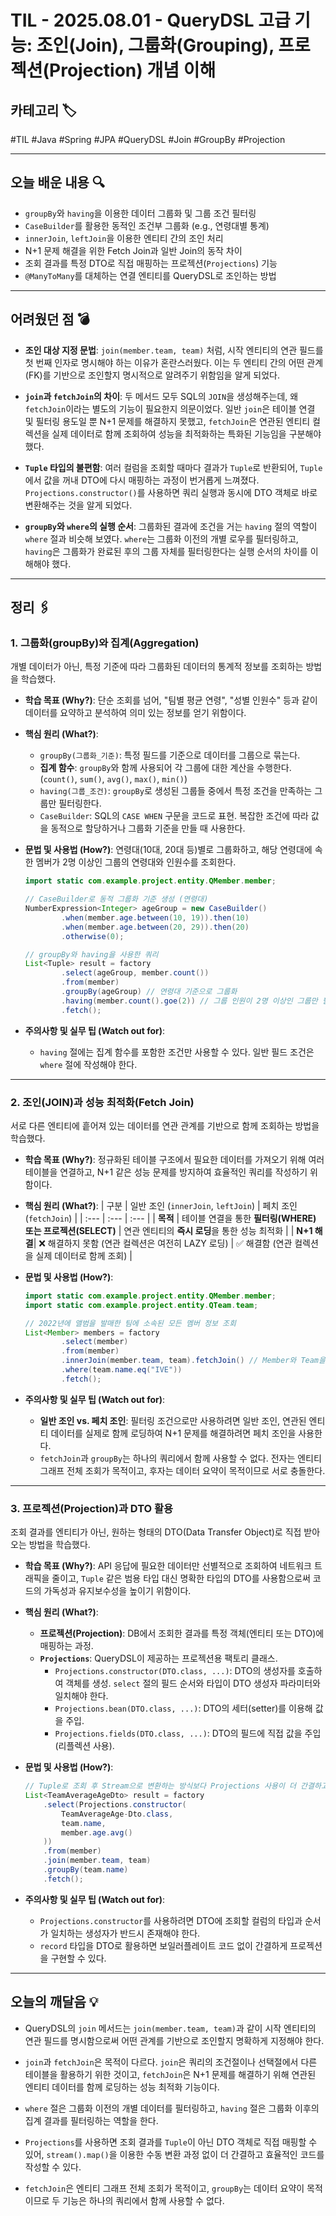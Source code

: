 # TIL - 2025.08.01 - QueryDSL 고급 기능: 조인(Join), 그룹화(Grouping), 프로젝션(Projection) 개념 이해

## 카테고리 🏷️

#TIL #Java #Spring #JPA #QueryDSL #Join #GroupBy #Projection

---

## 오늘 배운 내용 🔍

- `groupBy`와 `having`을 이용한 데이터 그룹화 및 그룹 조건 필터링
- `CaseBuilder`를 활용한 동적인 조건부 그룹화 (e.g., 연령대별 통계)
- `innerJoin`, `leftJoin`을 이용한 엔티티 간의 조인 처리
- N+1 문제 해결을 위한 Fetch Join과 일반 Join의 동작 차이
- 조회 결과를 특정 DTO로 직접 매핑하는 프로젝션(`Projections`) 기능
- `@ManyToMany`를 대체하는 연결 엔티티를 QueryDSL로 조인하는 방법

---

## 어려웠던 점 💣

* **조인 대상 지정 문법**: `join(member.team, team)` 처럼, 시작 엔티티의 연관 필드를 첫 번째 인자로 명시해야 하는 이유가 혼란스러웠다. 이는 두 엔티티 간의 어떤 관계(FK)를 기반으로
  조인할지 명시적으로 알려주기 위함임을 알게 되었다.

* **`join`과 `fetchJoin`의 차이**: 두 메서드 모두 SQL의 `JOIN`을 생성해주는데, 왜 `fetchJoin`이라는 별도의 기능이 필요한지 의문이었다. 일반 `join`은 테이블 연결 및
  필터링 용도일 뿐 N+1 문제를 해결하지 못했고, `fetchJoin`은 연관된 엔티티 컬렉션을 실제 데이터로 함께 조회하여 성능을 최적화하는 특화된 기능임을 구분해야 했다.

* **`Tuple` 타입의 불편함**: 여러 컬럼을 조회할 때마다 결과가 `Tuple`로 반환되어, `Tuple`에서 값을 꺼내 DTO에 다시 매핑하는 과정이 번거롭게 느껴졌다.
  `Projections.constructor()`를 사용하면 쿼리 실행과 동시에 DTO 객체로 바로 변환해주는 것을 알게 되었다.

* **`groupBy`와 `where`의 실행 순서**: 그룹화된 결과에 조건을 거는 `having` 절의 역할이 `where` 절과 비슷해 보였다. `where`는 그룹화 이전의 개별 로우를 필터링하고,
  `having`은 그룹화가 완료된 후의 그룹 자체를 필터링한다는 실행 순서의 차이를 이해해야 했다.

---

## 정리 🖇️

### 1. 그룹화(groupBy)와 집계(Aggregation)

개별 데이터가 아닌, 특정 기준에 따라 그룹화된 데이터의 통계적 정보를 조회하는 방법을 학습했다.

* **학습 목표 (Why?)**:
  단순 조회를 넘어, "팀별 평균 연령", "성별 인원수" 등과 같이 데이터를 요약하고 분석하여 의미 있는 정보를 얻기 위함이다.

* **핵심 원리 (What?)**:
    * `groupBy(그룹화_기준)`: 특정 필드를 기준으로 데이터를 그룹으로 묶는다.
    * **집계 함수**: `groupBy`와 함께 사용되어 각 그룹에 대한 계산을 수행한다. (`count()`, `sum()`, `avg()`, `max()`, `min()`)
    * `having(그룹_조건)`: `groupBy`로 생성된 그룹들 중에서 특정 조건을 만족하는 그룹만 필터링한다.
    * `CaseBuilder`: SQL의 `CASE WHEN` 구문을 코드로 표현. 복잡한 조건에 따라 값을 동적으로 할당하거나 그룹화 기준을 만들 때 사용한다.

* **문법 및 사용법 (How?)**: 연령대(10대, 20대 등)별로 그룹화하고, 해당 연령대에 속한 멤버가 2명 이상인 그룹의 연령대와 인원수를 조회한다.
  ```java
  import static com.example.project.entity.QMember.member;

  // CaseBuilder로 동적 그룹화 기준 생성 (연령대)
  NumberExpression<Integer> ageGroup = new CaseBuilder()
          .when(member.age.between(10, 19)).then(10)
          .when(member.age.between(20, 29)).then(20)
          .otherwise(0);

  // groupBy와 having을 사용한 쿼리
  List<Tuple> result = factory
          .select(ageGroup, member.count())
          .from(member)
          .groupBy(ageGroup) // 연령대 기준으로 그룹화
          .having(member.count().goe(2)) // 그룹 인원이 2명 이상인 그룹만 필터링
          .fetch();
  ```

* **주의사항 및 실무 팁 (Watch out for)**:
    * `having` 절에는 집계 함수를 포함한 조건만 사용할 수 있다. 일반 필드 조건은 `where` 절에 작성해야 한다.

---

### 2. 조인(JOIN)과 성능 최적화(Fetch Join)

서로 다른 엔티티에 흩어져 있는 데이터를 연관 관계를 기반으로 함께 조회하는 방법을 학습했다.

* **학습 목표 (Why?)**:
  정규화된 테이블 구조에서 필요한 데이터를 가져오기 위해 여러 테이블을 연결하고, N+1 같은 성능 문제를 방지하여 효율적인 쿼리를 작성하기 위함이다.

* **핵심 원리 (What?)**:
  | 구분 | 일반 조인 (`innerJoin`, `leftJoin`) | 페치 조인 (`fetchJoin`) |
  | :--- | :--- | :--- |
  | **목적** | 테이블 연결을 통한 **필터링(WHERE) 또는 프로젝션(SELECT)** | 연관 엔티티의 **즉시 로딩**을 통한 성능 최적화 |
  | **N+1 해결**| ❌ 해결하지 못함 (연관 컬렉션은 여전히 LAZY 로딩) | ✅ 해결함 (연관 컬렉션을 실제 데이터로 함께 조회) |

* **문법 및 사용법 (How?)**:
  ```java
  import static com.example.project.entity.QMember.member;
  import static com.example.project.entity.QTeam.team;

  // 2022년에 앨범을 발매한 팀에 소속된 모든 멤버 정보 조회
  List<Member> members = factory
          .select(member)
          .from(member)
          .innerJoin(member.team, team).fetchJoin() // Member와 Team을 페치 조인
          .where(team.name.eq("IVE"))
          .fetch();
  ```

* **주의사항 및 실무 팁 (Watch out for)**:
    * **일반 조인 vs. 페치 조인**: 필터링 조건으로만 사용하려면 일반 조인, 연관된 엔티티 데이터를 실제로 함께 로딩하여 N+1 문제를 해결하려면 페치 조인을 사용한다.
    * `fetchJoin`과 `groupBy`는 하나의 쿼리에서 함께 사용할 수 없다. 전자는 엔티티 그래프 전체 조회가 목적이고, 후자는 데이터 요약이 목적이므로 서로 충돌한다.

---

### 3. 프로젝션(Projection)과 DTO 활용

조회 결과를 엔티티가 아닌, 원하는 형태의 DTO(Data Transfer Object)로 직접 받아오는 방법을 학습했다.

* **학습 목표 (Why?)**:
  API 응답에 필요한 데이터만 선별적으로 조회하여 네트워크 트래픽을 줄이고, `Tuple` 같은 범용 타입 대신 명확한 타입의 DTO를 사용함으로써 코드의 가독성과 유지보수성을 높이기 위함이다.

* **핵심 원리 (What?)**:
    * **프로젝션(Projection)**: DB에서 조회한 결과를 특정 객체(엔티티 또는 DTO)에 매핑하는 과정.
    * **`Projections`**: QueryDSL이 제공하는 프로젝션용 팩토리 클래스.
        * `Projections.constructor(DTO.class, ...)`: DTO의 생성자를 호출하여 객체를 생성. `select` 절의 필드 순서와 타입이 DTO 생성자 파라미터와 일치해야
          한다.
        * `Projections.bean(DTO.class, ...)`: DTO의 세터(setter)를 이용해 값을 주입.
        * `Projections.fields(DTO.class, ...)`: DTO의 필드에 직접 값을 주입 (리플렉션 사용).

* **문법 및 사용법 (How?)**:
  ```java
  // Tuple로 조회 후 Stream으로 변환하는 방식보다 Projections 사용이 더 간결하고 효율적
  List<TeamAverageAgeDto> result = factory
      .select(Projections.constructor(
          TeamAverageAge-Dto.class,
          team.name,
          member.age.avg()
      ))
      .from(member)
      .join(member.team, team)
      .groupBy(team.name)
      .fetch();
  ```

* **주의사항 및 실무 팁 (Watch out for)**:
    * `Projections.constructor`를 사용하려면 DTO에 조회할 컬럼의 타입과 순서가 일치하는 생성자가 반드시 존재해야 한다.
    * `record` 타입을 DTO로 활용하면 보일러플레이트 코드 없이 간결하게 프로젝션을 구현할 수 있다.

---

## 오늘의 깨달음 💡

* QueryDSL의 `join` 메서드는 `join(member.team, team)`과 같이 시작 엔티티의 연관 필드를 명시함으로써 어떤 관계를 기반으로 조인할지 명확하게 지정해야 한다.

* `join`과 `fetchJoin`은 목적이 다르다. `join`은 쿼리의 조건절이나 선택절에서 다른 테이블을 활용하기 위한 것이고, `fetchJoin`은 N+1 문제를 해결하기 위해 연관된 엔티티 데이터를
  함께 로딩하는 성능 최적화 기능이다.

* `where` 절은 그룹화 이전의 개별 데이터를 필터링하고, `having` 절은 그룹화 이후의 집계 결과를 필터링하는 역할을 한다.

* `Projections`를 사용하면 조회 결과를 `Tuple`이 아닌 DTO 객체로 직접 매핑할 수 있어, `stream().map()`을 이용한 수동 변환 과정 없이 더 간결하고 효율적인 코드를 작성할 수
  있다.

* `fetchJoin`은 엔티티 그래프 전체 조회가 목적이고, `groupBy`는 데이터 요약이 목적이므로 두 기능은 하나의 쿼리에서 함께 사용할 수 없다.
